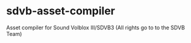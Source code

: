 # sdvb-asset-compiler
Asset compiler for Sound Volblox III/SDVB3 (All rights go to to the SDVB Team)

